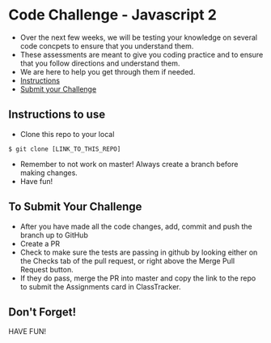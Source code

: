 # Code Challenge - Javascript 2

- Over the next few weeks, we will be testing your knowledge on several code concpets to ensure that you understand them.
- These assessments are meant to give you coding practice and to ensure that you follow directions and understand them.
- We are here to help you get through them if needed.
- [Instructions](#instructions-to-use)
- [Submit your Challenge](#to-submit-your-challenge)

## Instructions to use

- Clone this repo to your local

```
$ git clone [LINK_TO_THIS_REPO]
```

- Remember to not work on master! Always create a branch before making changes.
- Have fun!

## To Submit Your Challenge

- After you have made all the code changes, add, commit and push the branch up to GitHub
- Create a PR
- Check to make sure the tests are passing in github by looking either on the Checks tab of the pull request, or right above the Merge Pull Request button.
- If they do pass, merge the PR into master and copy the link to the repo to submit the Assignments card in ClassTracker.

## Don't Forget!

HAVE FUN!
